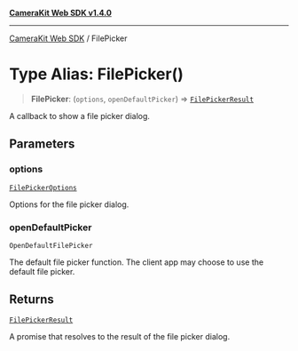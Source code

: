 [**CameraKit Web SDK v1.4.0**](../README.md)

***

[CameraKit Web SDK](../globals.md) / FilePicker

# Type Alias: FilePicker()

> **FilePicker**: (`options`, `openDefaultPicker`) => [`FilePickerResult`](FilePickerResult.md)

A callback to show a file picker dialog.

## Parameters

### options

[`FilePickerOptions`](FilePickerOptions.md)

Options for the file picker dialog.

### openDefaultPicker

`OpenDefaultFilePicker`

The default file picker function. The client app may choose to use
the default file picker.

## Returns

[`FilePickerResult`](FilePickerResult.md)

A promise that resolves to the result of the file picker dialog.
